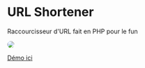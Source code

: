 # URL Shortener
Raccourcisseur d'URL fait en PHP pour le fun

<img src="https://i.imgur.com/VZ8Socr.png" style="border-radius: 8px">

<a href="myshrt.tk">Démo ici</a>
